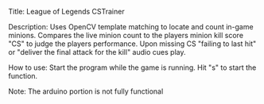 Title: League of Legends CSTrainer

Description: Uses OpenCV template matching to locate and count in-game minions. 
Compares the live minion count to the players minion kill score "CS" to judge the players performance.
Upon missing CS "failing to last hit" or "deliver the final attack for the kill" audio cues play.

How to use: Start the program while the game is running. Hit "s" to start the function. 

Note: The arduino portion is not fully functional
